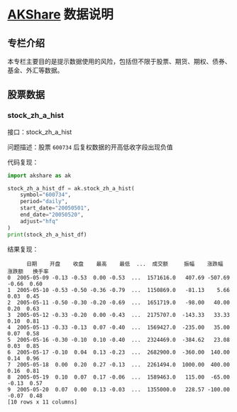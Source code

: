 # [AKShare](https://github.com/akfamily/akshare) 数据说明

## 专栏介绍

本专栏主要目的是提示数据使用的风险，包括但不限于股票、期货、期权、债券、基金、外汇等数据。

## 股票数据

### stock_zh_a_hist

接口：stock_zh_a_hist

问题描述：股票 `600734` 后复权数据的开高低收字段出现负值

代码复现：

```python
import akshare as ak

stock_zh_a_hist_df = ak.stock_zh_a_hist(
    symbol="600734",
    period="daily",
    start_date="20050501",
    end_date="20050520",
    adjust="hfq"
)
print(stock_zh_a_hist_df)
```

结果复现：

```shell
      日期    开盘    收盘    最高    最低  ...  成交额     振幅    涨跌幅   涨跌额   换手率
0  2005-05-09 -0.13 -0.53  0.00 -0.53  ...  1571616.0   407.69 -507.69 -0.66  0.60
1  2005-05-10 -0.53 -0.50 -0.36 -0.79  ...  1150869.0   -81.13    5.66  0.03  0.45
2  2005-05-11 -0.50 -0.30 -0.20 -0.69  ...  1651719.0   -98.00   40.00  0.20  0.63
3  2005-05-12 -0.33 -0.20  0.00 -0.43  ...  2175707.0  -143.33   33.33  0.10  0.81
4  2005-05-13 -0.33 -0.13  0.07 -0.40  ...  1569427.0  -235.00   35.00  0.07  0.58
5  2005-05-16 -0.30 -0.10  0.10 -0.40  ...  2324469.0  -384.62   23.08  0.03  0.85
6  2005-05-17 -0.10  0.04  0.13 -0.23  ...  2682900.0  -360.00  140.00  0.14  0.96
7  2005-05-18  0.00  0.20  0.27 -0.13  ...  2261494.0  1000.00  400.00  0.16  0.81
8  2005-05-19  0.10  0.07  0.17 -0.06  ...  1589463.0   115.00  -65.00 -0.13  0.57
9  2005-05-20  0.07  0.00  0.13 -0.03  ...  1355000.0   228.57 -100.00 -0.07  0.48
[10 rows x 11 columns]
```
